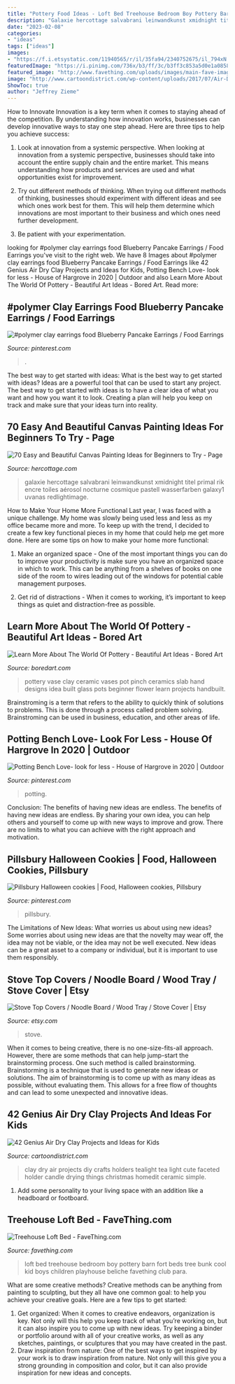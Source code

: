 ```yaml
---
title: "Pottery Food Ideas - Loft Bed Treehouse Bedroom Boy Pottery Barn Fort Beds Tree Bunk Cool Kid Boys Children Playhouse Beliche Favething Club Para"
description: "Galaxie hercottage salvabrani leinwandkunst xmidnight titel primal rik encre toiles aérosol nocturne cosmique pastell wasserfarben galaxy1 uvanas redlightimage"
date: "2023-02-08"
categories:
- "ideas"
tags: ["ideas"]
images:
- "https://f.i.etsystatic.com/11940565/r/il/35fa94/2340752675/il_794xN.2340752675_mm8r.jpg"
featuredImage: "https://i.pinimg.com/736x/b3/ff/3c/b3ff3c853a5d0e1a0858f898401f49ae--pillsbury-halloween-cookies.jpg"
featured_image: "http://www.favething.com/uploads/images/main-fave-images/main-c7d6d6be188b09b708dd16c50df0335b.jpg"
image: "http://www.cartoondistrict.com/wp-content/uploads/2017/07/Air-Dry-Clay-Projects-and-Ideas-for-Kids2.jpeg"
ShowToc: true
author: "Jeffrey Zieme"
---
```



How to Innovate
Innovation is a key term when it comes to staying ahead of the competition. By understanding how innovation works, businesses can develop innovative ways to stay one step ahead. Here are three tips to help you achieve success:
1. Look at innovation from a systemic perspective. When looking at innovation from a systemic perspective, businesses should take into account the entire supply chain and the entire market. This means understanding how products and services are used and what opportunities exist for improvement.

2. Try out different methods of thinking. When trying out different methods of thinking, businesses should experiment with different ideas and see which ones work best for them. This will help them determine which innovations are most important to their business and which ones need further development.

3. Be patient with your experimentation.

	

		
looking for #polymer clay earrings food Blueberry Pancake Earrings / Food Earrings you've visit to the right web. We have 8 Images about #polymer clay earrings food Blueberry Pancake Earrings / Food Earrings like 42 Genius Air Dry Clay Projects and Ideas for Kids, Potting Bench Love- look for less - House of Hargrove in 2020 | Outdoor and also Learn More About The World Of Pottery - Beautiful Art Ideas - Bored Art. Read more:
		
    
## #polymer Clay Earrings Food Blueberry Pancake Earrings / Food Earrings

<img loading=lazy src="https://i.pinimg.com/736x/f7/d3/a4/f7d3a43545aca4456c00cbc50cfce0ed.jpg" onerror="this.onerror=null;this.src='https://tse1.mm.bing.net/th?id=OIP.iTAFVXC2wYlw3NJx8xrXBQHaMl&amp;pid=15.1';" alt="#polymer clay earrings food Blueberry Pancake Earrings / Food Earrings">

_Source: pinterest.com_

>. 

	

The best way to get started with ideas: What is the best way to get started with ideas?
Ideas are a powerful tool that can be used to start any project. The best way to get started with ideas is to have a clear idea of what you want and how you want it to look. Creating a plan will help you keep on track and make sure that your ideas turn into reality.

    
## 70 Easy And Beautiful Canvas Painting Ideas For Beginners To Try - Page

<img loading=lazy src="https://www.hercottage.com/wp-content/uploads/2019/09/Easy-and-Beautiful-Canvas-Painting-Ideas-for-Beginners-to-Try-31.jpg" onerror="this.onerror=null;this.src='https://tse2.mm.bing.net/th?id=OIP.Iw9m3q_pfA97nm5WhHRPKAHaKc&amp;pid=15.1';" alt="70 Easy and Beautiful Canvas Painting Ideas for Beginners to Try - Page">

_Source: hercottage.com_

>galaxie hercottage salvabrani leinwandkunst xmidnight titel primal rik encre toiles aérosol nocturne cosmique pastell wasserfarben galaxy1 uvanas redlightimage. 

	

How to Make Your Home More Functional
Last year, I was faced with a unique challenge. My home was slowly being used less and less as my office became more and more. To keep up with the trend, I decided to create a few key functional pieces in my home that could help me get more done. Here are some tips on how to make your home more functional: 
1. Make an organized space - One of the most important things you can do to improve your productivity is make sure you have an organized space in which to work. This can be anything from a shelves of books on one side of the room to wires leading out of the windows for potential cable management purposes. 

2. Get rid of distractions - When it comes to working, it’s important to keep things as quiet and distraction-free as possible.

    
## Learn More About The World Of Pottery - Beautiful Art Ideas - Bored Art

<img loading=lazy src="https://www.boredart.com/wp-content/uploads/2014/04/pottery-ideas-5.jpg" onerror="this.onerror=null;this.src='https://tse2.mm.bing.net/th?id=OIP.-0da9C4EydhGI7b_D3gOVAHaKp&amp;pid=15.1';" alt="Learn More About The World Of Pottery - Beautiful Art Ideas - Bored Art">

_Source: boredart.com_

>pottery vase clay ceramic vases pot pinch ceramics slab hand designs idea built glass pots beginner flower learn projects handbuilt. 

	

Brainstroming is a term that refers to the ability to quickly think of solutions to problems. This is done through a process called problem solving. Brainstroming can be used in business, education, and other areas of life.

    
## Potting Bench Love- Look For Less - House Of Hargrove In 2020 | Outdoor

<img loading=lazy src="https://i.pinimg.com/736x/08/b5/0b/08b50b51a5d330553f4364e872eb7923.jpg" onerror="this.onerror=null;this.src='https://tse3.mm.bing.net/th?id=OIP.HGQ8E6ovDM58KtN-I0hZ9QHaGq&amp;pid=15.1';" alt="Potting Bench Love- look for less - House of Hargrove in 2020 | Outdoor">

_Source: pinterest.com_

>potting. 

	

Conclusion: The benefits of having new ideas are endless.
The benefits of having new ideas are endless. By sharing your own idea, you can help others and yourself to come up with new ways to improve and grow. There are no limits to what you can achieve with the right approach and motivation.

    
## Pillsbury Halloween Cookies | Food, Halloween Cookies, Pillsbury

<img loading=lazy src="https://i.pinimg.com/736x/b3/ff/3c/b3ff3c853a5d0e1a0858f898401f49ae--pillsbury-halloween-cookies.jpg" onerror="this.onerror=null;this.src='https://tse1.mm.bing.net/th?id=OIP.rf3ohkLfhPDRbQBEIlnXKAHaJ3&amp;pid=15.1';" alt="Pillsbury Halloween cookies | Food, Halloween cookies, Pillsbury">

_Source: pinterest.com_

>pillsbury. 

	

The Limitations of New Ideas: What worries us about using new ideas?
Some worries about using new ideas are that the novelty may wear off, the idea may not be viable, or the idea may not be well executed. New ideas can be a great asset to a company or individual, but it is important to use them responsibly.

    
## Stove Top Covers / Noodle Board / Wood Tray / Stove Cover | Etsy

<img loading=lazy src="https://f.i.etsystatic.com/11940565/r/il/35fa94/2340752675/il_794xN.2340752675_mm8r.jpg" onerror="this.onerror=null;this.src='https://tse3.mm.bing.net/th?id=OIP.9yvMyx4en7qD1MQTGddrxAHaFu&amp;pid=15.1';" alt="Stove Top Covers / Noodle Board / Wood Tray / Stove Cover | Etsy">

_Source: etsy.com_

>stove. 

	

When it comes to being creative, there is no one-size-fits-all approach. However, there are some methods that can help jump-start the brainstorming process. One such method is called brainstorming. Brainstorming is a technique that is used to generate new ideas or solutions. The aim of brainstorming is to come up with as many ideas as possible, without evaluating them. This allows for a free flow of thoughts and can lead to some unexpected and innovative ideas.

    
## 42 Genius Air Dry Clay Projects And Ideas For Kids

<img loading=lazy src="http://www.cartoondistrict.com/wp-content/uploads/2017/07/Air-Dry-Clay-Projects-and-Ideas-for-Kids2.jpeg" onerror="this.onerror=null;this.src='https://tse1.mm.bing.net/th?id=OIP.1Gmbhe0a0nacWoupzuqz7wDLEy&amp;pid=15.1';" alt="42 Genius Air Dry Clay Projects and Ideas for Kids">

_Source: cartoondistrict.com_

>clay dry air projects diy crafts holders tealight tea light cute faceted holder candle drying things christmas homedit ceramic simple. 

	

1. Add some personality to your living space with an addition like a headboard or footboard.

    
## Treehouse Loft Bed - FaveThing.com

<img loading=lazy src="http://www.favething.com/uploads/images/main-fave-images/main-c7d6d6be188b09b708dd16c50df0335b.jpg" onerror="this.onerror=null;this.src='https://tse2.mm.bing.net/th?id=OIP.pDice7nQsIANECRgycbJxAHaJC&amp;pid=15.1';" alt="Treehouse Loft Bed - FaveThing.com">

_Source: favething.com_

>loft bed treehouse bedroom boy pottery barn fort beds tree bunk cool kid boys children playhouse beliche favething club para. 

	

What are some creative methods?
Creative methods can be anything from painting to sculpting, but they all have one common goal: to help you achieve your creative goals. Here are a few tips to get started: 
1. Get organized: When it comes to creative endeavors, organization is key. Not only will this help you keep track of what you’re working on, but it can also inspire you to come up with new ideas. Try keeping a binder or portfolio around with all of your creative works, as well as any sketches, paintings, or sculptures that you may have created in the past. 
2. Draw inspiration from nature: One of the best ways to get inspired by your work is to draw inspiration from nature. Not only will this give you a strong grounding in composition and color, but it can also provide inspiration for new ideas and concepts.

